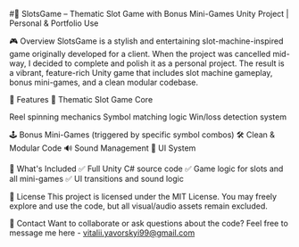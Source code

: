 #🎰 SlotsGame – Thematic Slot Game with Bonus Mini-Games
Unity Project | Personal & Portfolio Use

🎮 Overview
SlotsGame is a stylish and entertaining slot-machine-inspired game originally developed for a client. When the project was cancelled mid-way, I decided to complete and polish it as a personal project. The result is a vibrant, feature-rich Unity game that includes slot machine gameplay, bonus mini-games, and a clean modular codebase.

🧩 Features
🎰 Thematic Slot Game Core

Reel spinning mechanics
Symbol matching logic
Win/loss detection system

🕹️ Bonus Mini-Games (triggered by specific symbol combos)
🛠️ Clean & Modular Code
🔊 Sound Management
📱 UI System

📁 What's Included
✅ Full Unity C# source code
✅ Game logic for slots and all mini-games
✅ UI transitions and sound logic

📜 License
This project is licensed under the MIT License.
You may freely explore and use the code, but all visual/audio assets remain excluded.

📩 Contact
Want to collaborate or ask questions about the code?
Feel free to message me here - vitalii.yavorskyi99@gmail.com
